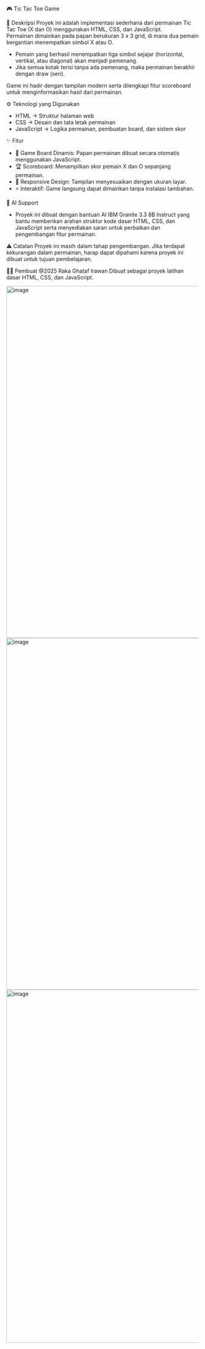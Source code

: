 🎮 Tic Tac Toe Game

📖 Deskripsi
Proyek ini adalah implementasi sederhana dari permainan Tic Tac Toe (X dan O) menggunakan HTML, CSS, dan JavaScript.  
Permainan dimainkan pada papan berukuran 3 x 3 grid, di mana dua pemain bergantian menempatkan simbol X atau O.  
- Pemain yang berhasil menempatkan tiga simbol sejajar (horizontal, vertikal, atau diagonal) akan menjadi pemenang.  
- Jika semua kotak terisi tanpa ada pemenang, maka permainan berakhir dengan draw (seri).  

Game ini hadir dengan tampilan modern serta dilengkapi fitur scoreboard untuk menginformasikan hasil dari permainan.

⚙️ Teknologi yang Digunakan
- HTML → Struktur halaman web  
- CSS → Desain dan tata letak permainan  
- JavaScript → Logika permainan, pembuatan board, dan sistem skor

✨ Fitur
- 🎲 Game Board Dinamis: Papan permainan dibuat secara otomatis menggunakan JavaScript.  
- 🏆 Scoreboard: Menampilkan skor pemain X dan O sepanjang permainan.  
- 🎨 Responsive Design: Tampilan menyesuaikan dengan ukuran layar.  
- ⚡ Interaktif: Game langsung dapat dimainkan tanpa instalasi tambahan.

🤖 AI Support
- Proyek ini dibuat dengan bantuan AI IBM Granite 3.3 8B Instruct yang bantu memberikan arahan struktur kode dasar HTML, CSS, dan JavaScript serta menyediakan saran untuk perbaikan dan pengembangan fitur permainan.

⚠️ Catatan
Proyek ini masih dalam tahap pengembangan. Jika terdapat kekurangan dalam permainan, harap dapat dipahami karena proyek ini dibuat untuk tujuan pembelajaran.

👨‍💻 Pembuat
@2025 Raka Ghataf Irawan
Dibuat sebagai proyek latihan dasar HTML, CSS, dan JavaScript.

<img width="1880" height="919" alt="image" src="https://github.com/user-attachments/assets/e26cc869-4a32-471f-ad1e-b1b8c0246c71" />
<img width="1884" height="919" alt="image" src="https://github.com/user-attachments/assets/dc4d7689-4c38-43dd-8a05-b5d6fe801a54" />
<img width="1877" height="922" alt="image" src="https://github.com/user-attachments/assets/a7bbfb52-85f3-4db5-b386-29b801da61b0" />





